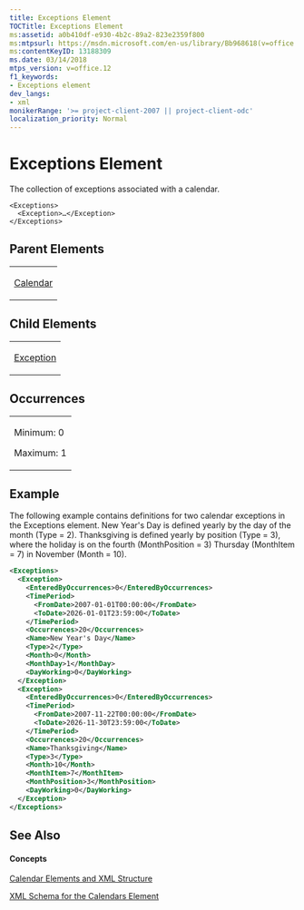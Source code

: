 ```yaml
---
title: Exceptions Element
TOCTitle: Exceptions Element
ms:assetid: a0b410df-e930-4b2c-89a2-823e2359f800
ms:mtpsurl: https://msdn.microsoft.com/en-us/library/Bb968618(v=office.12)
ms:contentKeyID: 13188309
ms.date: 03/14/2018
mtps_version: v=office.12
f1_keywords:
- Exceptions element
dev_langs:
- xml
monikerRange: '>= project-client-2007 || project-client-odc'
localization_priority: Normal
---
```


# Exceptions Element




The collection of exceptions associated with a calendar.

    <Exceptions>
      <Exception>…</Exception>
    </Exceptions>

## Parent Elements

<table>
<colgroup>
<col style="width: 100%" />
</colgroup>
<tbody>
<tr class="odd">
<td><p><a href="calendar-element.md">Calendar</a></p></td>
</tr>
</tbody>
</table>

## Child Elements

<table>
<colgroup>
<col style="width: 100%" />
</colgroup>
<tbody>
<tr class="odd">
<td><p><a href="exception-element.md">Exception</a></p></td>
</tr>
</tbody>
</table>

## Occurrences

<table>
<colgroup>
<col style="width: 100%" />
</colgroup>
<tbody>
<tr class="odd">
<td><p>Minimum: 0</p>
<p>Maximum: 1</p></td>
</tr>
</tbody>
</table>

## Example

The following example contains definitions for two calendar exceptions in the Exceptions element. New Year's Day is defined yearly by the day of the month (Type = 2). Thanksgiving is defined yearly by position (Type = 3), where the holiday is on the fourth (MonthPosition = 3) Thursday (MonthItem = 7) in November (Month = 10).

``` xml
<Exceptions>
  <Exception>
    <EnteredByOccurrences>0</EnteredByOccurrences>
    <TimePeriod>
      <FromDate>2007-01-01T00:00:00</FromDate>
      <ToDate>2026-01-01T23:59:00</ToDate>
    </TimePeriod>
    <Occurrences>20</Occurrences>
    <Name>New Year's Day</Name>
    <Type>2</Type>
    <Month>0</Month>
    <MonthDay>1</MonthDay>
    <DayWorking>0</DayWorking>
  </Exception>
  <Exception>
    <EnteredByOccurrences>0</EnteredByOccurrences>
    <TimePeriod>
      <FromDate>2007-11-22T00:00:00</FromDate>
      <ToDate>2026-11-30T23:59:00</ToDate>
    </TimePeriod>
    <Occurrences>20</Occurrences>
    <Name>Thanksgiving</Name>
    <Type>3</Type>
    <Month>10</Month>
    <MonthItem>7</MonthItem>
    <MonthPosition>3</MonthPosition>
    <DayWorking>0</DayWorking>
  </Exception>
</Exceptions>
```

## See Also

#### Concepts

[Calendar Elements and XML Structure](calendar-elements-and-xml-structure.md)

[XML Schema for the Calendars Element](xml-schema-for-the-calendars-element.md)

